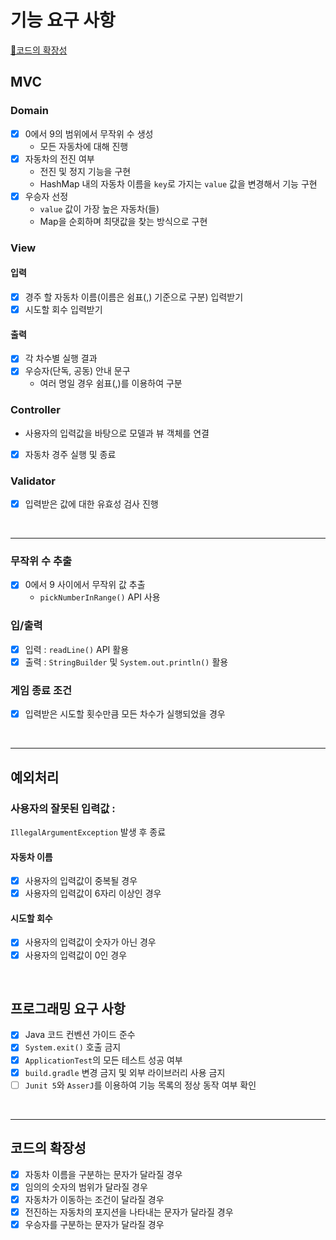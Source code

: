 # 기능 요구 사항

[🚀코드의 확장성](#코드의-확장성)

## MVC

### Domain
- [x] 0에서 9의 범위에서 무작위 수 생성
  - 모든 자동차에 대해 진행
- [x] 자동차의 전진 여부
  - 전진 및 정지 기능을 구현
  - HashMap 내의 자동차 이름을 `key`로 가지는 `value` 값을 변경해서 기능 구현
- [x] 우승자 선정
  - `value` 값이 가장 높은 자동차(들)
  - Map을 순회하며 최댓값을 찾는 방식으로 구현


### View
#### 입력
- [x] 경주 할 자동차 이름(이름은 쉼표(,) 기준으로 구분) 입력받기
- [x] 시도할 회수 입력받기

#### 출력
- [x] 각 차수별 실행 결과
- [x] 우승자(단독, 공동) 안내 문구
  - 여러 명일 경우 쉼표(,)를 이용하여 구분

### Controller
- 사용자의 입력값을 바탕으로 모델과 뷰 객체를 연결
- [x] 자동차 경주 실행 및 종료

### Validator
- [x] 입력받은 값에 대한 유효성 검사 진행

<br/>

---
### 무작위 수 추출
- [x] 0에서 9 사이에서 무작위 값 추출
  - `pickNumberInRange()` API 사용

### 입/출력
- [x] 입력 : `readLine()` API 활용
- [x] 출력 : `StringBuilder` 및 `System.out.println()` 활용

### 게임 종료 조건
- [x] 입력받은 시도할 횟수만큼 모든 차수가 실행되었을 경우

<br/>

---
## 예외처리

### 사용자의 잘못된 입력값 :
`IllegalArgumentException` 발생 후 종료
#### 자동차 이름
- [x] 사용자의 입력값이 중복될 경우
- [x] 사용자의 입력값이 6자리 이상인 경우

#### 시도할 회수
- [x] 사용자의 입력값이 숫자가 아닌 경우
- [x] 사용자의 입력값이 0인 경우

<br/>

## 프로그래밍 요구 사항
- [x] Java 코드 컨벤션 가이드 준수
- [x] `System.exit()` 호출 금지
- [x] `ApplicationTest`의 모든 테스트 성공 여부
- [x] `build.gradle` 변경 금지 및 외부 라이브러리 사용 금지
- [ ] `Junit 5`와 `AsserJ`를 이용하여 기능 목록의 정상 동작 여부 확인

<br/>

---
## 코드의 확장성

- [x] 자동차 이름을 구분하는 문자가 달라질 경우
- [x] 임의의 숫자의 범위가 달라질 경우
- [x] 자동차가 이동하는 조건이 달라질 경우
- [x] 전진하는 자동차의 포지션을 나타내는 문자가 달라질 경우
- [x] 우승자를 구분하는 문자가 달라질 경우
